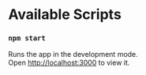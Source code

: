 

# Available Scripts



### `npm start`

Runs the app in the development mode.<br />
Open [http://localhost:3000](http://localhost:3000) to view it.




